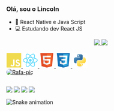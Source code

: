 ### Olá, sou o Lincoln  

- 🔭 React Native e Java Script 
- 💻 Estudando dev React JS

<div align="center">
  <a href="https://github.com/victorlincoln10">
  <img height="150em" src="https://github-readme-stats.vercel.app/api?username=victorlincoln10&show_icons=true&include_all_commits=true&count_private=true&theme=outrun"/>
  <img height="150em" src="https://github-readme-stats.vercel.app/api/top-langs/?username=victorlincoln10&layout=compact&langs_count=7&theme=outrun"/>
</div>
 
<div style="display: inline_block"><br>
  <img alt="Rafa-Js" height="40" width="40" src="https://raw.githubusercontent.com/devicons/devicon/master/icons/javascript/javascript-plain.svg">
  <img alt="Rafa-React" height="40" width="40" src="https://raw.githubusercontent.com/devicons/devicon/master/icons/react/react-original.svg">
  <img alt="Rafa-HTML" height="40" width="40" src="https://raw.githubusercontent.com/devicons/devicon/master/icons/html5/html5-original.svg">
  <img alt="Rafa-CSS" height="40" width="40" src="https://raw.githubusercontent.com/devicons/devicon/master/icons/css3/css3-original.svg">
  <img alt="Rafa-Python" height="40" width="40" src="https://raw.githubusercontent.com/devicons/devicon/master/icons/python/python-original.svg">
  <br>
 </div>
<div style={{align-items: center}}>
  <img alt="Rafa-pic" height=190" style="border-radius:100px;" src="https://c.tenor.com/oCXowWQ1i5wAAAAC/venti-genshin-impact.gif">
</div>
                                                                                                                                                
##
                                                                                                                                               
<div>
<a href="https://www.youtube.com/channel/UCZFuKU86ItCoOSQ6DWpnb9g" target="_blank"><img src="https://img.shields.io/badge/YouTube-FF0000?style=for-the-badge&logo=youtube&logoColor=white" target="_blank"></a>
  <a href="https://www.instagram.com/victorlincoln10/" target="_blank"><img src="https://img.shields.io/badge/-Instagram-%23E4405F?style=for-the-badge&logo=instagram&logoColor=white" target="_blank"></a>
  <a href = "mailto:victorlincoln10@gmail.com"><img src="https://img.shields.io/badge/-Gmail-%23333?style=for-the-badge&logo=gmail&logoColor=white" target="_blank"></a>
  <a href="https://www.linkedin.com/in/victor-lincoln-b88988161/" target="_blank"><img src="https://img.shields.io/badge/-LinkedIn-%230077B5?style=for-the-badge&logo=linkedin&logoColor=white" target="_blank"></a> 
 
  ![Snake animation](https://github.com/victorlincoln10/victorlincoln10/blob/output/github-contribution-grid-snake.svg)                                                                                                                                                 
</div>
